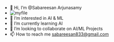 - 👋 Hi, I’m @Sabareesan Arjunasamy
- ![myfile](https://www.google.com/url?sa=i&url=https%3A%2F%2Fwww.pngfind.com%2Fmpng%2FJhxom_kakashi-render-hd-png-download%2F&psig=AOvVaw1sr0f7nASW7O3DtfzzqZEr&ust=1665676576197000&source=images&cd=vfe&ved=0CAwQjRxqFwoTCPi45fmG2_oCFQAAAAAdAAAAABAI)
- 👀 I’m interested in AI & ML
- 🌱 I’m currently learning AI
- 💞️ I’m looking to collaborate on AI/ML Projects
- 📫 How to reach me sabareesan833@gmail.com

<!---
SabareesanArjunasamy/SabareesanArjunasamy is a ✨ special ✨ repository because its `README.md` (this file) appears on your GitHub profile.
You can click the Preview link to take a look at your changes.
--->
